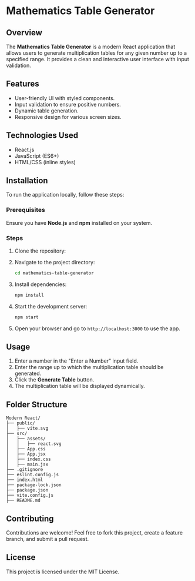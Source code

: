 # Mathematics Table Generator

## Overview
The **Mathematics Table Generator** is a modern React application that allows users to generate multiplication tables for any given number up to a specified range. It provides a clean and interactive user interface with input validation.

## Features
- User-friendly UI with styled components.
- Input validation to ensure positive numbers.
- Dynamic table generation.
- Responsive design for various screen sizes.

## Technologies Used
- React.js
- JavaScript (ES6+)
- HTML/CSS (inline styles)

## Installation
To run the application locally, follow these steps:

### Prerequisites
Ensure you have **Node.js** and **npm** installed on your system.

### Steps
1. Clone the repository:
   
2. Navigate to the project directory:
   ```sh
   cd mathematics-table-generator
   ```
3. Install dependencies:
   ```sh
   npm install
   ```
4. Start the development server:
   ```sh
   npm start
   ```
5. Open your browser and go to `http://localhost:3000` to use the app.

## Usage
1. Enter a number in the "Enter a Number" input field.
2. Enter the range up to which the multiplication table should be generated.
3. Click the **Generate Table** button.
4. The multiplication table will be displayed dynamically.

## Folder Structure
```
Modern React/
├── public/
│   ├── vite.svg
├── src/
│   ├── assets/
│   │   ├── react.svg
│   ├── App.css
│   ├── App.jsx
│   ├── index.css
│   ├── main.jsx
├── .gitignore
├── eslint.config.js
├── index.html
├── package-lock.json
├── package.json
├── vite.config.js
├── README.md
```

## Contributing
Contributions are welcome! Feel free to fork this project, create a feature branch, and submit a pull request.

## License
This project is licensed under the MIT License.

